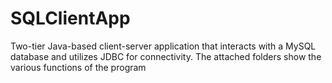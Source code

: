 # SQLClientApp
 Two-tier Java-based client-server application that interacts with a MySQL database and utilizes JDBC for connectivity. 
 The attached folders show the various functions of the program
